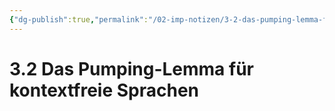 ```yaml
---
{"dg-publish":true,"permalink":"/02-imp-notizen/3-2-das-pumping-lemma-fuer-kontextfreie-sprachen/","dgHomeLink":true,"dgPassFrontmatter":false}
---
```


# 3.2 Das Pumping-Lemma für kontextfreie Sprachen